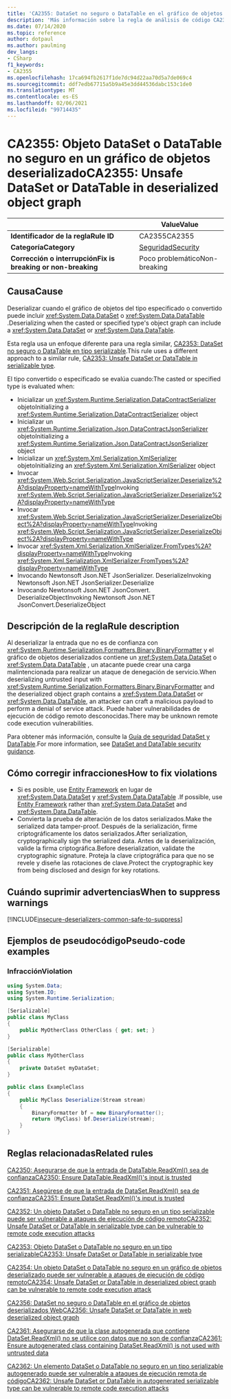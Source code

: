```yaml
---
title: 'CA2355: DataSet no seguro o DataTable en el gráfico de objetos deserializados (análisis de código)'
description: 'Más información sobre la regla de análisis de código CA2355: conjunto de información no seguro o DataTable en el gráfico de objetos deserializados'
ms.date: 07/14/2020
ms.topic: reference
author: dotpaul
ms.author: paulming
dev_langs:
- CSharp
f1_keywords:
- CA2355
ms.openlocfilehash: 17ca694fb2617f1de7dc94d22aa70d5a7de069c4
ms.sourcegitcommit: ddf7edb67715a5b9a45e3dd44536dabc153c1de0
ms.translationtype: MT
ms.contentlocale: es-ES
ms.lasthandoff: 02/06/2021
ms.locfileid: "99714435"
---
```

# <a name="ca2355-unsafe-dataset-or-datatable-in-deserialized-object-graph"></a><span data-ttu-id="4296a-103">CA2355: Objeto DataSet o DataTable no seguro en un gráfico de objetos deserializado</span><span class="sxs-lookup"><span data-stu-id="4296a-103">CA2355: Unsafe DataSet or DataTable in deserialized object graph</span></span>

| | <span data-ttu-id="4296a-104">Value</span><span class="sxs-lookup"><span data-stu-id="4296a-104">Value</span></span> |
|-|-|
| <span data-ttu-id="4296a-105">**Identificador de la regla**</span><span class="sxs-lookup"><span data-stu-id="4296a-105">**Rule ID**</span></span> |<span data-ttu-id="4296a-106">CA2355</span><span class="sxs-lookup"><span data-stu-id="4296a-106">CA2355</span></span>|
| <span data-ttu-id="4296a-107">**Categoría**</span><span class="sxs-lookup"><span data-stu-id="4296a-107">**Category**</span></span> |[<span data-ttu-id="4296a-108">Seguridad</span><span class="sxs-lookup"><span data-stu-id="4296a-108">Security</span></span>](security-warnings.md)|
| <span data-ttu-id="4296a-109">**Corrección o interrupción**</span><span class="sxs-lookup"><span data-stu-id="4296a-109">**Fix is breaking or non-breaking**</span></span> |<span data-ttu-id="4296a-110">Poco problemático</span><span class="sxs-lookup"><span data-stu-id="4296a-110">Non-breaking</span></span>|

## <a name="cause"></a><span data-ttu-id="4296a-111">Causa</span><span class="sxs-lookup"><span data-stu-id="4296a-111">Cause</span></span>

<span data-ttu-id="4296a-112">Deserializar cuando el gráfico de objetos del tipo especificado o convertido puede incluir <xref:System.Data.DataSet> o <xref:System.Data.DataTable> .</span><span class="sxs-lookup"><span data-stu-id="4296a-112">Deserializing when the casted or specified type's object graph can include a <xref:System.Data.DataSet> or <xref:System.Data.DataTable>.</span></span>

<span data-ttu-id="4296a-113">Esta regla usa un enfoque diferente para una regla similar, [CA2353: DataSet no seguro o DataTable en tipo serializable](ca2353.md).</span><span class="sxs-lookup"><span data-stu-id="4296a-113">This rule uses a different approach to a similar rule, [CA2353: Unsafe DataSet or DataTable in serializable type](ca2353.md).</span></span>

<span data-ttu-id="4296a-114">El tipo convertido o especificado se evalúa cuando:</span><span class="sxs-lookup"><span data-stu-id="4296a-114">The casted or specified type is evaluated when:</span></span>

- <span data-ttu-id="4296a-115">Inicializar un <xref:System.Runtime.Serialization.DataContractSerializer> objeto</span><span class="sxs-lookup"><span data-stu-id="4296a-115">Initializing a <xref:System.Runtime.Serialization.DataContractSerializer> object</span></span>
- <span data-ttu-id="4296a-116">Inicializar un <xref:System.Runtime.Serialization.Json.DataContractJsonSerializer> objeto</span><span class="sxs-lookup"><span data-stu-id="4296a-116">Initializing a <xref:System.Runtime.Serialization.Json.DataContractJsonSerializer> object</span></span>
- <span data-ttu-id="4296a-117">Inicializar un <xref:System.Xml.Serialization.XmlSerializer> objeto</span><span class="sxs-lookup"><span data-stu-id="4296a-117">Initializing an <xref:System.Xml.Serialization.XmlSerializer> object</span></span>
- <span data-ttu-id="4296a-118">Invocar <xref:System.Web.Script.Serialization.JavaScriptSerializer.Deserialize%2A?displayProperty=nameWithType></span><span class="sxs-lookup"><span data-stu-id="4296a-118">Invoking <xref:System.Web.Script.Serialization.JavaScriptSerializer.Deserialize%2A?displayProperty=nameWithType></span></span>
- <span data-ttu-id="4296a-119">Invocar <xref:System.Web.Script.Serialization.JavaScriptSerializer.DeserializeObject%2A?displayProperty=nameWithType></span><span class="sxs-lookup"><span data-stu-id="4296a-119">Invoking <xref:System.Web.Script.Serialization.JavaScriptSerializer.DeserializeObject%2A?displayProperty=nameWithType></span></span>
- <span data-ttu-id="4296a-120">Invocar <xref:System.Xml.Serialization.XmlSerializer.FromTypes%2A?displayProperty=nameWithType></span><span class="sxs-lookup"><span data-stu-id="4296a-120">Invoking <xref:System.Xml.Serialization.XmlSerializer.FromTypes%2A?displayProperty=nameWithType></span></span>
- <span data-ttu-id="4296a-121">Invocando Newtonsoft Json.NET JsonSerializer. Deserialize</span><span class="sxs-lookup"><span data-stu-id="4296a-121">Invoking Newtonsoft Json.NET JsonSerializer.Deserialize</span></span>
- <span data-ttu-id="4296a-122">Invocando Newtonsoft Json.NET JsonConvert. DeserializeObject</span><span class="sxs-lookup"><span data-stu-id="4296a-122">Invoking Newtonsoft Json.NET JsonConvert.DeserializeObject</span></span>

## <a name="rule-description"></a><span data-ttu-id="4296a-123">Descripción de la regla</span><span class="sxs-lookup"><span data-stu-id="4296a-123">Rule description</span></span>

<span data-ttu-id="4296a-124">Al deserializar la entrada que no es de confianza con <xref:System.Runtime.Serialization.Formatters.Binary.BinaryFormatter> y el gráfico de objetos deserializados contiene un <xref:System.Data.DataSet> o <xref:System.Data.DataTable> , un atacante puede crear una carga malintencionada para realizar un ataque de denegación de servicio.</span><span class="sxs-lookup"><span data-stu-id="4296a-124">When deserializing untrusted input with <xref:System.Runtime.Serialization.Formatters.Binary.BinaryFormatter> and the deserialized object graph contains a <xref:System.Data.DataSet> or <xref:System.Data.DataTable>, an attacker can craft a malicious payload to perform a denial of service attack.</span></span> <span data-ttu-id="4296a-125">Puede haber vulnerabilidades de ejecución de código remoto desconocidas.</span><span class="sxs-lookup"><span data-stu-id="4296a-125">There may be unknown remote code execution vulnerabilities.</span></span>

<span data-ttu-id="4296a-126">Para obtener más información, consulte la [Guía de seguridad DataSet y DataTable](../../../framework/data/adonet/dataset-datatable-dataview/security-guidance.md).</span><span class="sxs-lookup"><span data-stu-id="4296a-126">For more information, see [DataSet and DataTable security guidance](../../../framework/data/adonet/dataset-datatable-dataview/security-guidance.md).</span></span>

## <a name="how-to-fix-violations"></a><span data-ttu-id="4296a-127">Cómo corregir infracciones</span><span class="sxs-lookup"><span data-stu-id="4296a-127">How to fix violations</span></span>

- <span data-ttu-id="4296a-128">Si es posible, use [Entity Framework](/ef/) en lugar de <xref:System.Data.DataSet> y <xref:System.Data.DataTable> .</span><span class="sxs-lookup"><span data-stu-id="4296a-128">If possible, use [Entity Framework](/ef/) rather than <xref:System.Data.DataSet> and <xref:System.Data.DataTable>.</span></span>
- <span data-ttu-id="4296a-129">Convierta la prueba de alteración de los datos serializados.</span><span class="sxs-lookup"><span data-stu-id="4296a-129">Make the serialized data tamper-proof.</span></span> <span data-ttu-id="4296a-130">Después de la serialización, firme criptográficamente los datos serializados.</span><span class="sxs-lookup"><span data-stu-id="4296a-130">After serialization, cryptographically sign the serialized data.</span></span> <span data-ttu-id="4296a-131">Antes de la deserialización, valide la firma criptográfica.</span><span class="sxs-lookup"><span data-stu-id="4296a-131">Before deserialization, validate the cryptographic signature.</span></span> <span data-ttu-id="4296a-132">Proteja la clave criptográfica para que no se revele y diseñe las rotaciones de clave.</span><span class="sxs-lookup"><span data-stu-id="4296a-132">Protect the cryptographic key from being disclosed and design for key rotations.</span></span>

## <a name="when-to-suppress-warnings"></a><span data-ttu-id="4296a-133">Cuándo suprimir advertencias</span><span class="sxs-lookup"><span data-stu-id="4296a-133">When to suppress warnings</span></span>

[!INCLUDE[insecure-deserializers-common-safe-to-suppress](~/includes/code-analysis/insecure-deserializers-common-safe-to-suppress.md)]

## <a name="pseudo-code-examples"></a><span data-ttu-id="4296a-134">Ejemplos de pseudocódigo</span><span class="sxs-lookup"><span data-stu-id="4296a-134">Pseudo-code examples</span></span>

### <a name="violation"></a><span data-ttu-id="4296a-135">Infracción</span><span class="sxs-lookup"><span data-stu-id="4296a-135">Violation</span></span>

```csharp
using System.Data;
using System.IO;
using System.Runtime.Serialization;

[Serializable]
public class MyClass
{
    public MyOtherClass OtherClass { get; set; }
}

[Serializable]
public class MyOtherClass
{
    private DataSet myDataSet;
}

public class ExampleClass
{
    public MyClass Deserialize(Stream stream)
    {
        BinaryFormatter bf = new BinaryFormatter();
        return (MyClass) bf.Deserialize(stream);
    }
}
```

## <a name="related-rules"></a><span data-ttu-id="4296a-136">Reglas relacionadas</span><span class="sxs-lookup"><span data-stu-id="4296a-136">Related rules</span></span>

[<span data-ttu-id="4296a-137">CA2350: Asegurarse de que la entrada de DataTable.ReadXml() sea de confianza</span><span class="sxs-lookup"><span data-stu-id="4296a-137">CA2350: Ensure DataTable.ReadXml()'s input is trusted</span></span>](ca2350.md)

[<span data-ttu-id="4296a-138">CA2351: Asegúrese de que la entrada de DataSet.ReadXml() sea de confianza</span><span class="sxs-lookup"><span data-stu-id="4296a-138">CA2351: Ensure DataSet.ReadXml()'s input is trusted</span></span>](ca2351.md)

[<span data-ttu-id="4296a-139">CA2352: Un objeto DataSet o DataTable no seguro en un tipo serializable puede ser vulnerable a ataques de ejecución de código remoto</span><span class="sxs-lookup"><span data-stu-id="4296a-139">CA2352: Unsafe DataSet or DataTable in serializable type can be vulnerable to remote code execution attacks</span></span>](ca2352.md)

[<span data-ttu-id="4296a-140">CA2353: Objeto DataSet o DataTable no seguro en un tipo serializable</span><span class="sxs-lookup"><span data-stu-id="4296a-140">CA2353: Unsafe DataSet or DataTable in serializable type</span></span>](ca2353.md)

[<span data-ttu-id="4296a-141">CA2354: Un objeto DataSet o DataTable no seguro en un gráfico de objetos deserializado puede ser vulnerable a ataques de ejecución de código remoto</span><span class="sxs-lookup"><span data-stu-id="4296a-141">CA2354: Unsafe DataSet or DataTable in deserialized object graph can be vulnerable to remote code execution attack</span></span>](ca2354.md)

[<span data-ttu-id="4296a-142">CA2356: DataSet no seguro o DataTable en el gráfico de objetos deserializados Web</span><span class="sxs-lookup"><span data-stu-id="4296a-142">CA2356: Unsafe DataSet or DataTable in web deserialized object graph</span></span>](ca2356.md)

[<span data-ttu-id="4296a-143">CA2361: Asegurarse de que la clase autogenerada que contiene DataSet.ReadXml() no se utilice con datos que no son de confianza</span><span class="sxs-lookup"><span data-stu-id="4296a-143">CA2361: Ensure autogenerated class containing DataSet.ReadXml() is not used with untrusted data</span></span>](ca2361.md)

[<span data-ttu-id="4296a-144">CA2362: Un elemento DataSet o DataTable no seguro en un tipo serializable autogenerado puede ser vulnerable a ataques de ejecución remota de código</span><span class="sxs-lookup"><span data-stu-id="4296a-144">CA2362: Unsafe DataSet or DataTable in autogenerated serializable type can be vulnerable to remote code execution attacks</span></span>](ca2362.md)
